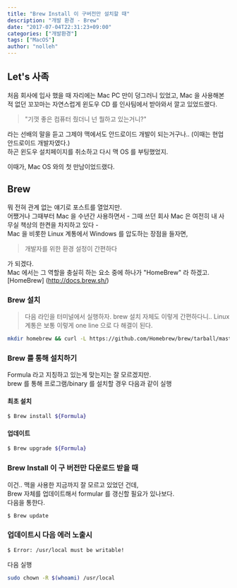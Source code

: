```yaml
---
title: "Brew Install 이 구버전만 설치할 때"
description: "개발 환경 - Brew"
date: "2017-07-04T22:31:23+09:00"
categories: ["개발환경"]
tags: ["MacOS"]
author: "nolleh"
---
```


## Let's 사족
처음 회사에 입사 했을 때 자리에는 Mac PC 만이 덩그러니 있었고, Mac 을 사용해본적 없던 꼬꼬마는 
자연스럽게 윈도우 CD 를 인사팀에서 받아와서 깔고 있었드랬다. 
  
> "기껏 좋은 컴퓨터 줬더니 넌 뭘하고 있는거니?"  
  
라는 선배의 말을 듣고 그제야 맥에서도 안드로이드 개발이 되는거구나.. (이때는 현업 안드로이드 개발자였다.)  
하곤 윈도우 설치페이지를 취소하고 다시 맥 OS 를 부팅했었지.  
   
이때가, Mac OS 와의 첫 만남이었드랬다.   

## Brew
뭐 전혀 관계 없는 얘기로 포스트를 열었지만.  
어쨌거나 그때부터 Mac 을 수년간 사용하면서 - 그때 쓰던 회사 Mac 은 여전히 내 사무실 책상의 한켠을 차지하고 있다 -   
Mac 을 비롯한 Linux 계통에서 Windows 를 압도하는 장점을 들자면,   

> 개발자를 위한 환경 설정이 간편하다

가 되겠다.   
Mac 에서는 그 역할을 충실히 하는 요소 중에 하나가 "HomeBrew" 라 하겠고.  
[HomeBrew] (http://docs.brew.sh/)

### Brew 설치
> 다음 라인을 터미널에서 실행하자. brew 설치 자체도 이렇게 간편하다니.. Linux 계통은 보통 이렇게 one line 으로 다 해결이 된다.

```Bash
mkdir homebrew && curl -L https://github.com/Homebrew/brew/tarball/master | tar xz --strip 1 -C homebrew
```
  
### Brew 를 통해 설치하기
Formula 라고 지칭하고 있는게 맞는지는 잘 모르겠지만.  
brew 를 통해 프로그램/binary 를 설치할 경우 다음과 같이 실행  

#### 최초 설치
```Bash
$ Brew install ${Formula}
```
#### 업데이트
```Bash
$ Brew upgrade ${Formula}
```

### Brew Install 이 구 버전만 다운로드 받을 때
이건.. 맥을 사용한 지금까지 잘 모르고 있었던 건데,  
Brew 자체를 업데이트해서 formular 를 갱신할 필요가 있나보다.  
다음을 통한다. 

```Bash
$ Brew update
```

### 업데이트시 다음 에러 노출시
```Bash
$ Error: /usr/local must be writable!
```

다음 실행

```Bash
sudo chown -R $(whoami) /usr/local
```

